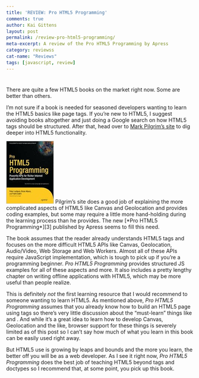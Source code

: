 ```yaml
---
title: 'REVIEW: Pro HTML5 Programming'
comments: true
author: Kai Gittens
layout: post
permalink: /review-pro-html5-programming/
meta-excerpt: A review of the Pro HTML5 Programming by Apress
category: reviewss
cat-name: "Reviews"
tags: [javascript, review]
---
```

# 

There are quite a few HTML5 books on the market right now. Some are better than others.

I’m not sure if a book is needed for seasoned developers wanting to learn the HTML5 basics like page tags. If you’re new to HTML5, I suggest avoiding books altogether and just doing a Google search on how HTML5 tags should be structured. After that, head over to [Mark Pilgrim’s site][2] to dig deeper into HTML5 functionality.

 [2]: http://diveintohtml5.info/

<img src="../img/pro-html5-programming.jpg" class="post-pic" />
Pilgrim’s site does a good job of explaining the more complicated aspects of HTML5 like Canvas and Geolocation and provides coding examples, but some may require a little more hand-holding during the learning process than he provides. The new [*Pro HTML5 Programming*][3] published by Apress seems to fill this need.

 [3]: http://gan.doubleclick.net/gan_click?lid=41000000012871747&pid=9781430227915&adurl=http://search.barnesandnoble.com/Pro-HTML5-Programming/Peter-Lubbers/e/9781430227915&usg=AFHzDLtEElq-5WtExUOLfQZOC4FP7iELHw&pubid=21000000000317732

The book assumes that the reader already understands HTML5 tags and focuses on the more difficult HTML5 APIs like Canvas, Geolocation, Audio/Video, Web Storage and Web Workers. Almost all of these APIs require JavaScript implementation, which is tough to pick up if you’re a programming beginner. *Pro HTML5 Programming* provides structured JS examples for all of these aspects and more. It also includes a pretty lengthy chapter on writing offline applications with HTML5, which may be more useful than people realize.

This is definitely *not* the first learning resource that I would recommend to someone wanting to learn HTML5. As mentioned above, *Pro HTML5 Programming* assumes that you already know how to build an HTML5 page using tags so there’s very little discussion about the “must-learn” things like  and . And while it’s a great idea to learn how to develop Canvas, Geolocation and the like, browser support for these things is severely limited as of this post so I can’t say how much of what you learn in this book can be easily used right away.

But HTML5 use is growing by leaps and bounds and the more you learn, the better off you will be as a web developer. As I see it right now, *Pro HTML5 Programming* does the best job of teaching HTML5 beyond tags and doctypes so I recommend that, at some point, you pick up this book.